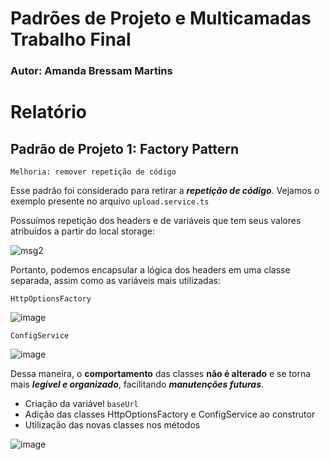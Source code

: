 <div>
  <h1>Padrões de Projeto e Multicamadas<br>Trabalho Final</h1>
</div>

<div>
  <h3>Autor: Amanda Bressam Martins</h3>
</div>

# Relatório

## Padrão de Projeto 1: Factory Pattern

`Melhoria: remover repetição de código`
   
Esse padrão foi considerado para retirar a ***repetição de código***. Vejamos o exemplo presente no arquivo `upload.service.ts`

Possuímos repetição dos headers e de variáveis que tem seus valores atribuídos a partir do local storage:

![msg2](https://github.com/user-attachments/assets/b0d80df4-13a6-4ca0-8179-25b24e6978a1)

Portanto, podemos encapsular a lógica dos headers em uma classe separada, assim como as variáveis mais utilizadas:

`HttpOptionsFactory`

![image](https://github.com/user-attachments/assets/14b7e5c5-9bb6-4bfd-8a7f-8188ffa76ad8)

`ConfigService`

![image](https://github.com/user-attachments/assets/4dddbc2d-e4d6-4bd8-b2a5-29c111614d3f)

Dessa maneira, o **comportamento** das classes **não é alterado** e se torna mais ***legível e organizado***, facilitando ***manutenções futuras***.
* Criação da variável `baseUrl`
* Adição das classes HttpOptionsFactory e ConfigService ao construtor
* Utilização das novas classes nos métodos

![image](https://github.com/user-attachments/assets/1294e479-8fec-4b70-bfdc-d66e6d1d5f8a)

